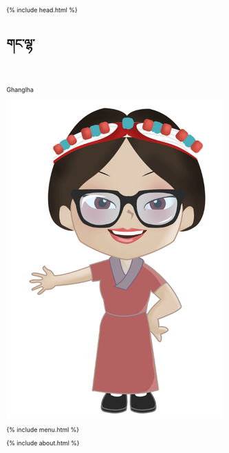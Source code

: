 
{% include head.html %}
    <div class="container-flued">
        <div class="banner">
            <div class="banner-title">
                <h1>གང་ལྷ་</h1> 
                <div class="qr-code">              
                </div>
                <p>Ghanglha</p>
            </div>
            <img class="gif" src="/assets/icons/ghanglha-animation.gif" alt="">
        </div>
    </div>

{% include menu.html %}

{% include about.html %}

